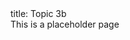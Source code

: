 <frontmatter>
  title: Topic 3b
</frontmatter>

<br>
<box>
    <span class="fas fa-tools"></span><span> This is a placeholder page</span>
</box>
